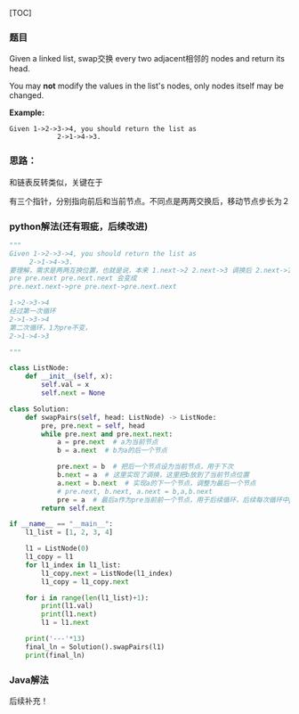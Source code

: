 [TOC]

### 题目

Given a linked list, swap交换 every two adjacent相邻的 nodes and return its head.

You may **not** modify the values in the list's nodes, only nodes itself may be changed.

**Example:**

```
Given 1->2->3->4, you should return the list as 
			2->1->4->3.
```

### 思路：

和链表反转类似，关键在于

有三个指针，分别指向前后和当前节点。不同点是两两交换后，移动节点步长为２

### python解法(还有瑕疵，后续改进)

```python
"""
Given 1->2->3->4, you should return the list as
     2->1->4->3.
要理解，需求是两两互换位置，也就是说，本来 1.next->2 2.next->3 调换后 2.next->1 1.next->3
pre pre.next pre.next.next 会变成
pre.next.next->pre pre.next->pre.next.next

1->2->3->4
经过第一次循环
2->1->3->4
第二次循环，1为pre不变，
2->1->4->3

"""

class ListNode:
    def __init__(self, x):
        self.val = x
        self.next = None

class Solution:
    def swapPairs(self, head: ListNode) -> ListNode:
        pre, pre.next = self, head
        while pre.next and pre.next.next:
            a = pre.next  # a为当前节点
            b = a.next  # b为a的后一个节点

            pre.next = b  # 把后一个节点设为当前节点，用于下次
            b.next = a  # 这里实现了调换，这里把b放到了当前节点位置
            a.next = b.next  # 实现a的下一个节点，调整为最后一个节点
            # pre.next, b.next, a.next = b,a,b.next
            pre = a  # 最后a作为pre当前前一个节点，用于后续循环，后续每次循环中pre是不处理的，这样子实现两两互换后，下一个两两互换
        return self.next

if __name__ == "__main__":
    l1_list = [1, 2, 3, 4]

    l1 = ListNode(0)
    l1_copy = l1
    for l1_index in l1_list:
        l1_copy.next = ListNode(l1_index)
        l1_copy = l1_copy.next

    for i in range(len(l1_list)+1):
        print(l1.val)
        print(l1.next)
        l1 = l1.next

    print('---'*13)
    final_ln = Solution().swapPairs(l1)
    print(final_ln)
```

### Java解法

后续补充！

